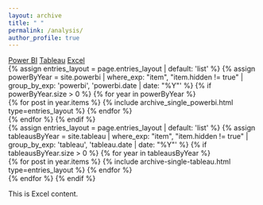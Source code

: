 ```yaml
---
layout: archive
title: " "
permalink: /analysis/
author_profile: true
---
```

<!--# Analysis

Welcome to the analysis section of our site! Here you'll find information and resources related to data analysis using tools like Power BI and Tableau.-->

<!-- Add the following code to include the CSS and JavaScript files -->
<link rel="stylesheet" href="{{ 'assets/css/style.css' | relative_url }}">


<!-- Add the navigation menu and tab content -->
<div class="container">
  <a href="#" class="tab-link active" data-tab="tab1">Power BI</a>
  <a href="#" class="tab-link" data-tab="tab2">Tableau</a>
  <a href="#" class="tab-link" data-tab="tab3">Excel</a>
  <div class="red-line"></div>

  <div class="tab-content active" id="tab1">
    <!-- Power BI content goes here -->
    {% assign entries_layout = page.entries_layout | default: 'list' %}
    {% assign powerByYear = site.powerbi | where_exp: "item", "item.hidden != true" | group_by_exp: 'powerbi', 'powerbi.date | date: "%Y"' %}
    {% if powerByYear.size > 0 %}
      {% for year in powerByYear %}
        <section class="taxonomy__section">
          <div class="entries-{{ entries_layout }}">
            {% for post in year.items %}
              {% include archive_single_powerbi.html type=entries_layout %}
            {% endfor %}
          </div>
        </section>
    {% endfor %}
  {% endif %}
    
  </div>
  
  <div class="tab-content" id="tab2">
    <!-- Tableau content goes here -->
    {% assign entries_layout = page.entries_layout | default: 'list' %}
    {% assign tableausByYear = site.tableau | where_exp: "item", "item.hidden != true" | group_by_exp: 'tableau', 'tableau.date | date: "%Y"' %}
    {% if tableausByYear.size > 0 %}
      {% for year in tableausByYear %}
          <div class="entries-{{ entries_layout }}">
            {% for post in year.items %}
              {% include archive-single-tableau.html type=entries_layout %}
            {% endfor %}
          </div>
      {% endfor %}
    {% endif %}
  </div>
  
  <div class="tab-content" id="tab3">
    <p>This is Excel content.</p>
  </div>
</div>
<script src="{{ 'assets/js/script-tabs.js' | relative_url }}"></script>
